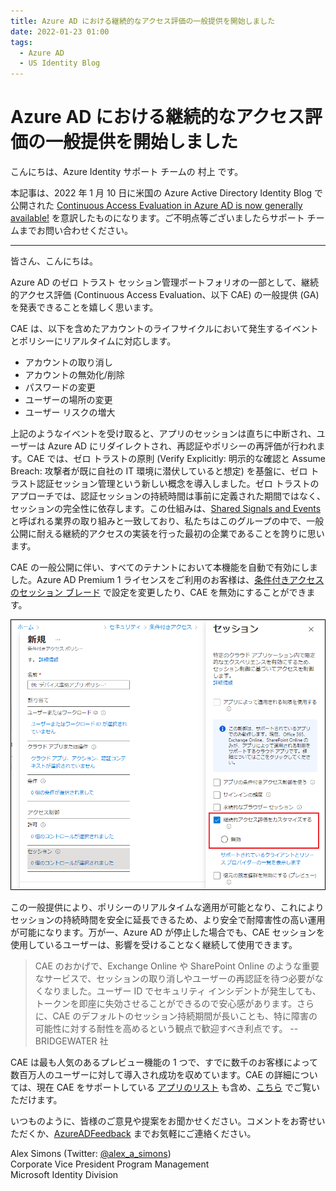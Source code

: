 ```yaml
---
title: Azure AD における継続的なアクセス評価の一般提供を開始しました
date: 2022-01-23 01:00
tags:
  - Azure AD
  - US Identity Blog
---
```


# Azure AD における継続的なアクセス評価の一般提供を開始しました

こんにちは、Azure Identity サポート チームの 村上 です。

本記事は、2022 年 1 月 10 日に米国の Azure Active Directory Identity Blog で公開された [Continuous Access Evaluation in Azure AD is now generally available!](https://techcommunity.microsoft.com/t5/azure-active-directory-identity/continuous-access-evaluation-in-azure-ad-is-now-generally/ba-p/2464398) を意訳したものになります。ご不明点等ございましたらサポート チームまでお問い合わせください。

---

皆さん、こんにちは。

Azure AD のゼロ トラスト セッション管理ポートフォリオの一部として、継続的アクセス評価 (Continuous Access Evaluation、以下 CAE) の一般提供 (GA) を発表できることを嬉しく思います。

CAE は、以下を含めたアカウントのライフサイクルにおいて発生するイベントとポリシーにリアルタイムに対応します。 

- アカウントの取り消し
- アカウントの無効化/削除
- パスワードの変更
- ユーザーの場所の変更
- ユーザー リスクの増大

上記のようなイベントを受け取ると、アプリのセッションは直ちに中断され、ユーザーは Azure AD にリダイレクトされ、再認証やポリシーの再評価が行われます。CAE では、ゼロ トラストの原則 (Verify Explicitly: 明示的な確認と Assume Breach: 攻撃者が既に自社の IT 環境に潜伏していると想定) を基盤に、ゼロ トラスト認証セッション管理という新しい概念を導入しました。ゼロ トラストのアプローチでは、認証セッションの持続時間は事前に定義された期間ではなく、セッションの完全性に依存します。この仕組みは、[Shared Signals and Events](https://openid.net/wg/sse/) と呼ばれる業界の取り組みと一致しており、私たちはこのグループの中で、一般公開に耐える継続的アクセスの実装を行った最初の企業であることを誇りに思います。

CAE の一般公開に伴い、すべてのテナントにおいて本機能を自動で有効にしました。Azure AD Premium 1 ライセンスをご利用のお客様は、[条件付きアクセスのセッション ブレード](https://docs.microsoft.com/ja-jp/azure/active-directory/conditional-access/concept-conditional-access-session#customize-continuous-access-evaluation) で設定を変更したり、CAE を無効にすることができます。

![](./continuous-access-evaluation-in-azure-ad-is-now-generally/Image01.png)

この一般提供により、ポリシーのリアルタイムな適用が可能となり、これによりセッションの持続時間を安全に延長できるため、より安全で耐障害性の高い運用が可能になります。万が一、Azure AD が停止した場合でも、CAE セッションを使用しているユーザーは、影響を受けることなく継続して使用できます。

> CAE のおかげで、Exchange Online や SharePoint Online のような重要なサービスで、セッションの取り消しやユーザーの再認証を待つ必要がなくなりました。ユーザー ID でセキュリティ インシデントが発生しても、トークンを即座に失効させることができるので安心感があります。さらに、CAE のデフォルトのセッション持続期間が長いことも、特に障害の可能性に対する耐性を高めるという観点で歓迎すべき利点です。 -- BRIDGEWATER 社

CAE は最も人気のあるプレビュー機能の 1 つで、すでに数千のお客様によって数百万人のユーザーに対して導入され成功を収めています。CAE の詳細については、現在 CAE をサポートしている [アプリのリスト](https://docs.microsoft.com/ja-jp/azure/active-directory/conditional-access/concept-continuous-access-evaluation#critical-event-evaluation) も含め、[こちら](https://docs.microsoft.com/ja-jp/azure/active-directory/conditional-access/concept-continuous-access-evaluation) でご覧いただけます。

いつものように、皆様のご意見や提案をお聞かせください。コメントをお寄せいただくか、[AzureADFeedback](https://feedback.azure.com/d365community/forum/22920db1-ad25-ec11-b6e6-000d3a4f0789) までお気軽にご連絡ください。

Alex Simons (Twitter: [@alex_a_simons](https://twitter.com/Alex_A_Simons))  
Corporate Vice President Program Management  
Microsoft Identity Division
